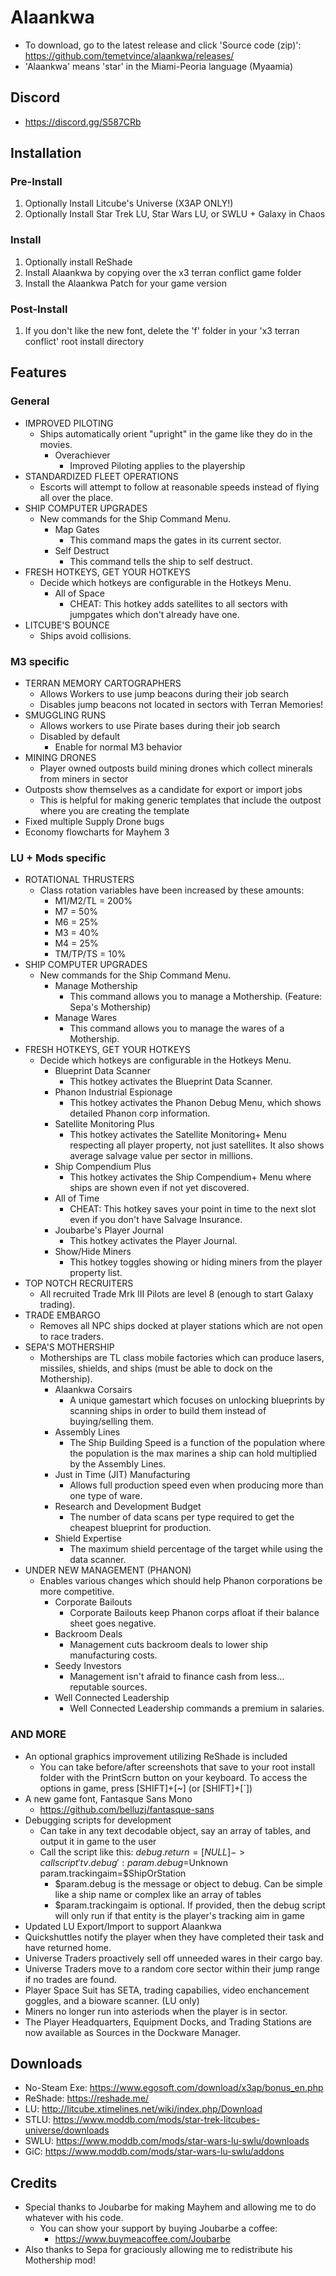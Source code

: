 # Alaankwa
* To download, go to the latest release and click 'Source code (zip)': https://github.com/temetvince/alaankwa/releases/
* 'Alaankwa' means 'star' in the Miami-Peoria language (Myaamia)

## Discord
* https://discord.gg/S587CRb

## Installation
### Pre-Install
1. Optionally Install Litcube's Universe (X3AP ONLY!)
2. Optionally Install Star Trek LU, Star Wars LU, or SWLU + Galaxy in Chaos

### Install
1. Optionally install ReShade
2. Install Alaankwa by copying over the x3 terran conflict game folder
3. Install the Alaankwa Patch for your game version

### Post-Install
1. If you don't like the new font, delete the 'f' folder in your 'x3 terran conflict' root install directory

## Features
### General
* IMPROVED PILOTING
    * Ships automatically orient "upright" in the game like they do in the movies.
        * Overachiever
            * Improved Piloting applies to the playership
* STANDARDIZED FLEET OPERATIONS
    * Escorts will attempt to follow at reasonable speeds instead of flying all over the place.
* SHIP COMPUTER UPGRADES
    * New commands for the Ship Command Menu.
        * Map Gates
            * This command maps the gates in its current sector.
        * Self Destruct
            * This command tells the ship to self destruct.
* FRESH HOTKEYS, GET YOUR HOTKEYS
    * Decide which hotkeys are configurable in the Hotkeys Menu.
        * All of Space
            * CHEAT: This hotkey adds satellites to all sectors with jumpgates which don't already have one.
* LITCUBE'S BOUNCE
    * Ships avoid collisions.
  
### M3 specific
* TERRAN MEMORY CARTOGRAPHERS
    * Allows Workers to use jump beacons during their job search
    * Disables jump beacons not located in sectors with Terran Memories!
* SMUGGLING RUNS
    * Allows workers to use Pirate bases during their job search
    * Disabled by default
        * Enable for normal M3 behavior
* MINING DRONES
    * Player owned outposts build mining drones which collect minerals from miners in sector
* Outposts show themselves as a candidate for export or import jobs
    * This is helpful for making generic templates that include the outpost where you are creating the template
* Fixed multiple Supply Drone bugs
* Economy flowcharts for Mayhem 3

### LU + Mods specific
* ROTATIONAL THRUSTERS
    * Class rotation variables have been increased by these amounts:
        * M1/M2/TL = 200%
        * M7 = 50%
        * M6 = 25%
        * M3 = 40%
        * M4 = 25%
        * TM/TP/TS = 10%
* SHIP COMPUTER UPGRADES
    * New commands for the Ship Command Menu.
        * Manage Mothership
            * This command allows you to manage a Mothership. (Feature: Sepa's Mothership)
        * Manage Wares
            * This command allows you to manage the wares of a Mothership.
* FRESH HOTKEYS, GET YOUR HOTKEYS
    * Decide which hotkeys are configurable in the Hotkeys Menu.
        * Blueprint Data Scanner 
            * This hotkey activates the Blueprint Data Scanner.
        * Phanon Industrial Espionage
            * This hotkey activates the Phanon Debug Menu, which shows detailed Phanon corp information.
        * Satellite Monitoring Plus
            * This hotkey activates the Satellite Monitoring+ Menu respecting all player property, not just satellites. It also shows average salvage value per sector in millions.
        * Ship Compendium Plus
            * This hotkey activates the Ship Compendium+ Menu where ships are shown even if not yet discovered.
        * All of Time
            * CHEAT: This hotkey saves your point in time to the next slot even if you don't have Salvage Insurance.
        * Joubarbe's Player Journal
            * This hotkey activates the Player Journal.
        * Show/Hide Miners
	        * This hotkey toggles showing or hiding miners from the player property list.
* TOP NOTCH RECRUITERS
    * All recruited Trade Mrk III Pilots are level 8 (enough to start Galaxy trading).
* TRADE EMBARGO
    * Removes all NPC ships docked at player stations which are not open to race traders.
* SEPA'S MOTHERSHIP
    * Motherships are TL class mobile factories which can produce lasers, missiles, shields, and ships (must be able to dock on the Mothership).
        * Alaankwa Corsairs
            * A unique gamestart which focuses on unlocking blueprints by scanning ships in order to build them instead of buying/selling them.
        * Assembly Lines
            * The Ship Building Speed is a function of the population where the population is the max marines a ship can hold multiplied by the Assembly Lines.
        * Just in Time (JIT) Manufacturing
            * Allows full production speed even when producing more than one type of ware.
        * Research and Development Budget
            * The number of data scans per type required to get the cheapest blueprint for production.
        * Shield Expertise
            * The maximum shield percentage of the target while using the data scanner.
* UNDER NEW MANAGEMENT (PHANON)
    * Enables various changes which should help Phanon corporations be more competitive.
        * Corporate Bailouts
            * Corporate Bailouts keep Phanon corps afloat if their balance sheet goes negative.
        * Backroom Deals
            * Management cuts backroom deals to lower ship manufacturing costs.
        * Seedy Investors
            * Management isn't afraid to finance cash from less... reputable sources.
        * Well Connected Leadership
            * Well Connected Leadership commands a premium in salaries.
### AND MORE
* An optional graphics improvement utilizing ReShade is included
    * You can take before/after screenshots that save to your root install folder with the PrintScrn button on your keyboard. To access the options in game, press [SHIFT]+[~] (or [SHIFT]+[`])
* A new game font, Fantasque Sans Mono
    * https://github.com/belluzj/fantasque-sans
* Debugging scripts for development
    * Can take in any text decodable object, say an array of tables, and output it in game to the user
    * Call the script like this: $debug.return = [NULL] -> call script 'tv.debug': param.debug=$Unknown param.trackingaim=$ShipOrStation
        * $param.debug is the message or object to debug. Can be simple like a ship name or complex like an array of tables
        * $param.trackingaim is optional. If provided, then the debug script will only run if that entity is the player's tracking aim in game
* Updated LU Export/Import to support Alaankwa
* Quickshuttles notify the player when they have completed their task and have returned home.
* Universe Traders proactively sell off unneeded wares in their cargo bay.
* Universe Traders move to a random core sector within their jump range if no trades are found.
* Player Space Suit has SETA, trading capabilies, video enchancement goggles, and a bioware scanner. (LU only)
* Miners no longer run into asteriods when the player is in sector.
* The Player Headquarters, Equipment Docks, and Trading Stations are now available as Sources in the Dockware Manager.

## Downloads
* No-Steam Exe: https://www.egosoft.com/download/x3ap/bonus_en.php
* ReShade: https://reshade.me/
* LU: http://litcube.xtimelines.net/wiki/index.php/Download
* STLU: https://www.moddb.com/mods/star-trek-litcubes-universe/downloads
* SWLU: https://www.moddb.com/mods/star-wars-lu-swlu/downloads
* GiC: https://www.moddb.com/mods/star-wars-lu-swlu/addons

## Credits
* Special thanks to Joubarbe for making Mayhem and allowing me to do whatever with his code.
    * You can show your support by buying Joubarbe a coffee:
        * https://www.buymeacoffee.com/Joubarbe
* Also thanks to Sepa for graciously allowing me to redistribute his Mothership mod!
